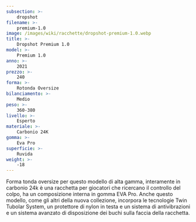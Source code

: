 ```yaml
---
subsection: >-
    dropshot
filename: >-
    premium-1.0
image: /images/wiki/racchette/dropshot-premium-1.0.webp
title: >-
    Dropshot Premium 1.0
model: >-
    Premium 1.0
anno: >-
    2021
prezzo: >-
    240
forma: >-
    Rotonda Oversize
bilanciamento: >-
    Medio
peso: >-
    360-380
livello: >-
    Esperto
materiale: >-
    Carbonio 24K
gomma: >-
    Eva Pro
superficie: >-
    Ruvida
weight: >-
    -18
---
```

Forma tonda oversize per questo modello di alta gamma, interamente in carbonio 24k è una racchetta per giocatori che ricercano il controllo del colpo, ha un composizione interna in gomma EVA Pro. Anche questo modello, come gli altri della nuova collezione, incorpora le tecnologie Twin Tubolar System, un protettore di nylon in testa e un sistema di antivibrazioni e un sistema avanzato di disposizione dei buchi sulla faccia della racchetta.